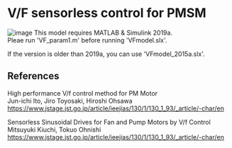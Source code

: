 # V/F sensorless control for PMSM
![image](https://user-images.githubusercontent.com/53783776/73455794-16910b00-43b4-11ea-805e-f6ed5fe366f8.png)
This model requires MATLAB & Simulink 2019a.  
Pleae run 'VF_param1.m' before running 'VFmodel.slx'.  

If the version is older than 2019a, you can use 'VFmodel_2015a.slx'.

## References
High performance V/f control method for PM Motor  
Jun-ichi Ito, Jiro Toyosaki, Hiroshi Ohsawa  
https://www.jstage.jst.go.jp/article/ieejias/130/1/130_1_93/_article/-char/en  

Sensorless Sinusoidal Drives for Fan and Pump Motors by V/f Control  
Mitsuyuki Kiuchi, Tokuo Ohnishi   
https://www.jstage.jst.go.jp/article/ieejias/130/1/130_1_93/_article/-char/en
